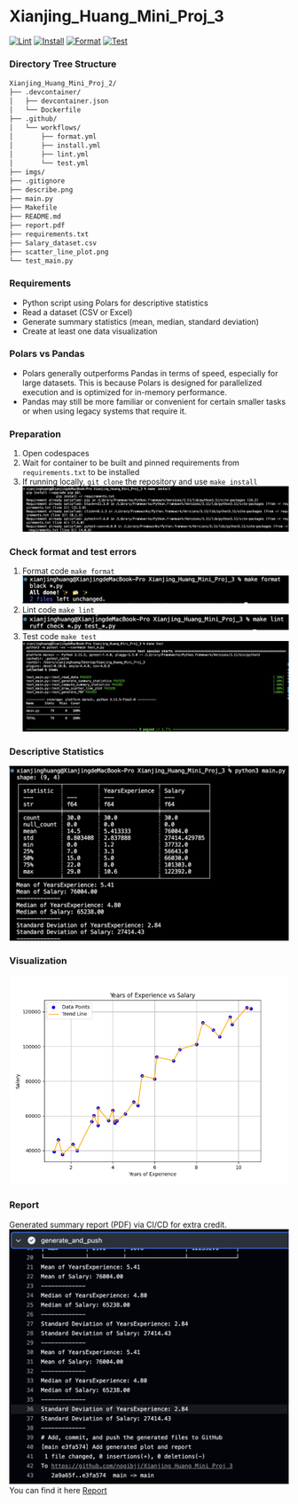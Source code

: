 # Xianjing_Huang_Mini_Proj_3
[![Lint](https://github.com/nogibjj/Xianjing_Huang_Mini_Proj_3/actions/workflows/lint.yml/badge.svg)](https://github.com/nogibjj/Xianjing_Huang_Mini_Proj_3/actions/workflows/lint.yml)
[![Install](https://github.com/nogibjj/Xianjing_Huang_Mini_Proj_3/actions/workflows/install.yml/badge.svg)](https://github.com/nogibjj/Xianjing_Huang_Mini_Proj_3/actions/workflows/install.yml)
[![Format](https://github.com/nogibjj/Xianjing_Huang_Mini_Proj_3/actions/workflows/format.yml/badge.svg)](https://github.com/nogibjj/Xianjing_Huang_Mini_Proj_3/actions/workflows/format.yml)
[![Test](https://github.com/nogibjj/Xianjing_Huang_Mini_Proj_3/actions/workflows/test.yml/badge.svg)](https://github.com/nogibjj/Xianjing_Huang_Mini_Proj_3/actions/workflows/test.yml)

### Directory Tree Structure
```
Xianjing_Huang_Mini_Proj_2/
├── .devcontainer/
│   ├── devcontainer.json
│   └── Dockerfile
├── .github/
│   └── workflows/
│       ├── format.yml
│       ├── install.yml
│       ├── lint.yml
│       └── test.yml
├── imgs/
├── .gitignore
├── describe.png
├── main.py
├── Makefile
├── README.md
├── report.pdf
├── requirements.txt
├── Salary_dataset.csv
├── scatter_line_plot.png
└── test_main.py
```

### Requirements
* Python script using Polars for descriptive statistics
* Read a dataset (CSV or Excel)
* Generate summary statistics (mean, median, standard deviation)
* Create at least one data visualization

### Polars vs Pandas
* Polars generally outperforms Pandas in terms of speed, especially for large datasets. This is because Polars is designed for parallelized execution and is optimized for in-memory performance.
* Pandas may still be more familiar or convenient for certain smaller tasks or when using legacy systems that require it.


### Preparation
1. Open codespaces
2. Wait for container to be built and pinned requirements from `requirements.txt` to be installed
3. If running locally, `git clone` the repository and use `make install`
![0](/imgs/000.png)

### Check format and test errors
1. Format code `make format`
![1](/imgs/001.png)
2. Lint code `make lint`
![2](/imgs/002.png)
3. Test code `make test`
![3](/imgs/003.png)

### Descriptive Statistics
![4](/imgs/004.png)

### Visualization
![6](/scatter_line_plot.png)

### Report
Generated summary report (PDF) via CI/CD for extra credit.
![5](/imgs/005.png)
You can find it here [Report](/report.pdf)


